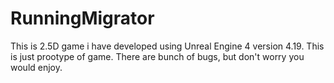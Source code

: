 # RunningMigrator
  This is 2.5D game i have developed using Unreal Engine 4 version 4.19. This is just prootype of game.
  There are bunch of bugs, but don't worry you would enjoy.
